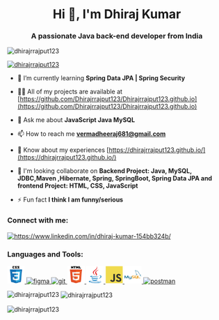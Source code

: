 <h1 align="center">Hi 👋, I'm Dhiraj Kumar</h1>
<h3 align="center">A passionate Java back-end developer from India</h3>

<p align="left"> <img src="https://komarev.com/ghpvc/?username=dhirajrrajput123&label=Profile%20views&color=0e75b6&style=flat" alt="dhirajrrajput123" /> </p>

<p align="left"> <a href="https://github.com/ryo-ma/github-profile-trophy"><img src="https://github-profile-trophy.vercel.app/?username=dhirajrrajput123" alt="dhirajrrajput123" /></a> </p>

- 🌱 I’m currently learning **Spring Data JPA | Spring Security**

- 👨‍💻 All of my projects are available at [https://github.com/Dhirajrrajput123/Dhirajrrajput123.github.io](https://github.com/Dhirajrrajput123/Dhirajrrajput123.github.io)

- 💬 Ask me about **JavaScript Java MySQL**

- 📫 How to reach me **vermadheeraj681@gmail.com**

- 📄 Know about my experiences [https://dhirajrrajput123.github.io/](https://dhirajrrajput123.github.io/)
- 💬 I'm looking collaborate on **Backend Project: Java, MySQL, JDBC,Maven ,Hibernate, Spring, SpringBoot, Spring Data JPA and frontend Project: HTML, CSS, JavaScript**

- ⚡ Fun fact **I think I am funny/serious**

<h3 align="left">Connect with me:</h3>
<p align="left">
<a href="https://linkedin.com/in/https://www.linkedin.com/in/dhiraj-kumar-154bb324b/" target="blank"><img align="center" src="https://raw.githubusercontent.com/rahuldkjain/github-profile-readme-generator/master/src/images/icons/Social/linked-in-alt.svg" alt="https://www.linkedin.com/in/dhiraj-kumar-154bb324b/" height="30" width="40" /></a>
</p>

<h3 align="left">Languages and Tools:</h3>
<p align="left"> <a href="https://www.w3schools.com/css/" target="_blank" rel="noreferrer"> <img src="https://raw.githubusercontent.com/devicons/devicon/master/icons/css3/css3-original-wordmark.svg" alt="css3" width="40" height="40"/> </a> <a href="https://www.figma.com/" target="_blank" rel="noreferrer"> <img src="https://www.vectorlogo.zone/logos/figma/figma-icon.svg" alt="figma" width="40" height="40"/> </a> <a href="https://git-scm.com/" target="_blank" rel="noreferrer"> <img src="https://www.vectorlogo.zone/logos/git-scm/git-scm-icon.svg" alt="git" width="40" height="40"/> </a> <a href="https://www.w3.org/html/" target="_blank" rel="noreferrer"> <img src="https://raw.githubusercontent.com/devicons/devicon/master/icons/html5/html5-original-wordmark.svg" alt="html5" width="40" height="40"/> </a> <a href="https://www.java.com" target="_blank" rel="noreferrer"> <img src="https://raw.githubusercontent.com/devicons/devicon/master/icons/java/java-original.svg" alt="java" width="40" height="40"/> </a> <a href="https://developer.mozilla.org/en-US/docs/Web/JavaScript" target="_blank" rel="noreferrer"> <img src="https://raw.githubusercontent.com/devicons/devicon/master/icons/javascript/javascript-original.svg" alt="javascript" width="40" height="40"/> </a> <a href="https://www.mysql.com/" target="_blank" rel="noreferrer"> <img src="https://raw.githubusercontent.com/devicons/devicon/master/icons/mysql/mysql-original-wordmark.svg" alt="mysql" width="40" height="40"/> </a> <a href="https://postman.com" target="_blank" rel="noreferrer"> <img src="https://www.vectorlogo.zone/logos/getpostman/getpostman-icon.svg" alt="postman" width="40" height="40"/> </a> </p>

<p><img align="left" src="https://github-readme-stats.vercel.app/api/top-langs?username=dhirajrrajput123&show_icons=true&locale=en&layout=compact" alt="dhirajrrajput123" /></p>

<p>&nbsp;<img align="center" src="https://github-readme-stats.vercel.app/api?username=dhirajrrajput123&show_icons=true&locale=en" alt="dhirajrrajput123" /></p>

<p><img align="center" src="https://github-readme-streak-stats.herokuapp.com/?user=dhirajrrajput123&" alt="dhirajrrajput123" /></p>
